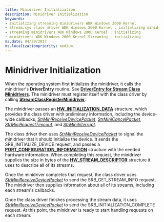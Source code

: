 ```yaml
---
title: Minidriver Initialization
description: Minidriver Initialization
keywords:
- initializing streaming minidrivers WDK Windows 2000 Kernel
- Stream.sys class driver WDK Windows 2000 Kernel , initializing minidrivers
- streaming minidrivers WDK Windows 2000 Kernel , initializing
- minidrivers WDK Windows 2000 Kernel Streaming , initializing
ms.date: 04/20/2017
ms.localizationpriority: medium
---
```


# Minidriver Initialization





When the operating system first initializes the minidriver, it calls the minidriver's **DriverEntry** routine. See [**DriverEntry for Stream Class Minidrivers**](/previous-versions/ff558717(v=vs.85)). The minidriver must register itself with the class driver by calling [**StreamClassRegisterMinidriver**](/windows-hardware/drivers/ddi/strmini/nf-strmini-streamclassregisteradapter).

The minidriver passes an [**HW\_INITIALIZATION\_DATA**](/windows-hardware/drivers/ddi/strmini/ns-strmini-_hw_initialization_data) structure, which provides the class driver with preliminary information, including the device-wide callbacks, [*StrMiniReceiveDevicePacket*](/windows-hardware/drivers/ddi/strmini/nc-strmini-phw_receive_device_srb), [*StrMiniCancelPacket*](/windows-hardware/drivers/ddi/strmini/nc-strmini-phw_cancel_srb), [*StrMiniRequestTimeout*](/windows-hardware/drivers/ddi/strmini/nc-strmini-phw_request_timeout_handler), and [*StrMiniInterrupt*](/windows-hardware/drivers/ddi/strmini/nc-strmini-phw_interrupt).

The class driver then uses [*StrMiniReceiveDevicePacket*](/windows-hardware/drivers/ddi/strmini/nc-strmini-phw_receive_device_srb) to signal the minidriver that it should initialize the device. It sends the SRB\_INITIALIZE\_DEVICE request, and passes a [**PORT\_CONFIGURATION\_INFORMATION**](/windows-hardware/drivers/ddi/strmini/ns-strmini-_port_configuration_information) structure with the needed hardware information. When completing this request, the minidriver supplies the size in bytes of the [**HW\_STREAM\_DESCRIPTOR**](/windows-hardware/drivers/ddi/strmini/ns-strmini-_hw_stream_descriptor) structure it uses to describe all of its streams.

Once the minidriver completes that request, the class driver uses [*StrMiniReceiveDevicePacket*](/windows-hardware/drivers/ddi/strmini/nc-strmini-phw_receive_device_srb) to send the SRB\_GET\_STREAM\_INFO request. The minidriver then supplies information about all of its streams, including each stream's callbacks.

Once the class driver finishes processing the stream data, it uses [*StrMiniReceiveDevicePacket*](/windows-hardware/drivers/ddi/strmini/nc-strmini-phw_receive_device_srb) to send the SRB\_INITIALIZATION\_COMPLETE request. At this point, the minidriver is ready to start handling requests on each stream.

 

